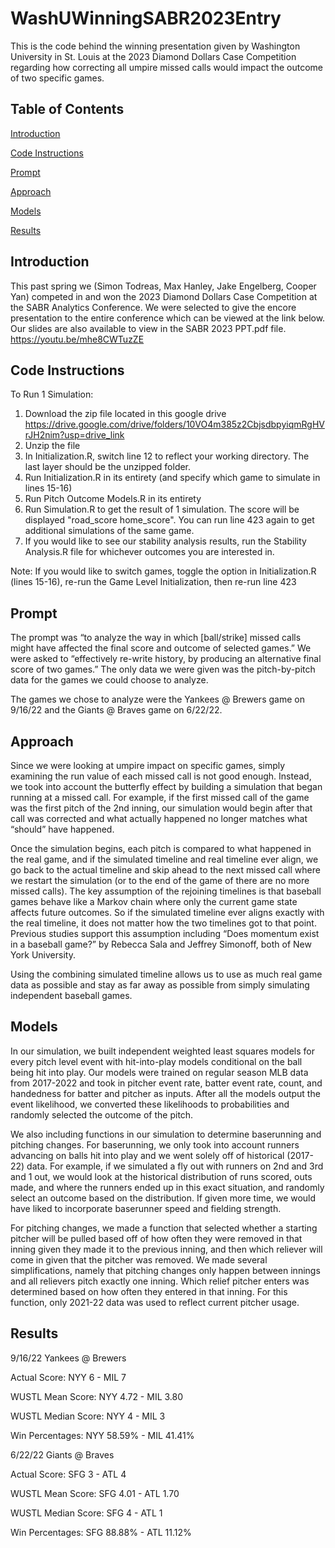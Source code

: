# WashUWinningSABR2023Entry
This is the code behind the winning presentation given by Washington University in St. Louis at the 2023 Diamond Dollars Case Competition regarding how correcting all umpire missed calls would impact the outcome of two specific games.

## Table of Contents
[Introduction](#introduction)

[Code Instructions](#code-instructions)

[Prompt](#prompt)

[Approach](#approach)

[Models](#models)

[Results](#results)

## Introduction
This past spring we (Simon Todreas, Max Hanley, Jake Engelberg, Cooper Yan) competed in and won the 2023 Diamond Dollars Case Competition at the SABR Analytics Conference. We were selected to give the encore presentation to the entire conference which can be viewed at the link below. Our slides are also available to view in the SABR 2023 PPT.pdf file.
https://youtu.be/mhe8CWTuzZE

## Code Instructions
To Run 1 Simulation:
1) Download the zip file located in this google drive https://drive.google.com/drive/folders/10VO4m385z2CbjsdbpyiqmRgHVrJH2nim?usp=drive_link
2) Unzip the file
3) In Initialization.R, switch line 12 to reflect your working directory. The last layer should be the unzipped folder.
4) Run Initialization.R in its entirety (and specify which game to simulate in lines 15-16)
5) Run Pitch Outcome Models.R in its entirety
6) Run Simulation.R to get the result of 1 simulation. The score will be displayed "road_score home_score". You can run line 423 again to get additional simulations of the same game.
7) If you would like to see our stability analysis results, run the Stability Analysis.R file for whichever outcomes you are interested in.

Note: If you would like to switch games, toggle the option in Initialization.R (lines 15-16), re-run the Game Level Initialization, then re-run line 423

## Prompt
The prompt was “to analyze the way in which [ball/strike] missed calls might have affected the final score and outcome of selected games.” We were asked to “effectively re-write history, by producing an alternative final score of two games.” The only data we were given was the pitch-by-pitch data for the games we could choose to analyze.

The games we chose to analyze were the Yankees @ Brewers game on 9/16/22 and the Giants @ Braves game on 6/22/22.

## Approach
Since we were looking at umpire impact on specific games, simply examining the run value of each missed call is not good enough. Instead, we took into account the butterfly effect by building a simulation that began running at a missed call. For example, if the first missed call of the game was the first pitch of the 2nd inning, our simulation would begin after that call was corrected and what actually happened no longer matches what “should” have happened. 

Once the simulation begins, each pitch is compared to what happened in the real game, and if the simulated timeline and real timeline ever align, we go back to the actual timeline and skip ahead to the next missed call where we restart the simulation (or to the end of the game of there are no more missed calls). The key assumption of the rejoining timelines is that baseball games behave like a Markov chain where only the current game state affects future outcomes. So if the simulated timeline ever aligns exactly with the real timeline, it does not matter how the two timelines got to that point. Previous studies support this assumption including “Does momentum exist in a baseball game?” by Rebecca Sala and Jeffrey Simonoff, both of New York University. 

Using the combining simulated timeline allows us to use as much real game data as possible and stay as far away as possible from simply simulating independent baseball games.

## Models
In our simulation, we built independent weighted least squares models for every pitch level event with hit-into-play models conditional on the ball being hit into play. Our models were trained on regular season MLB data from 2017-2022 and took in pitcher event rate, batter event rate, count, and handedness for batter and pitcher as inputs. After all the models output the event likelihood, we converted these likelihoods to probabilities and randomly selected the outcome of the pitch.

We also including functions in our simulation to determine baserunning and pitching changes. For baserunning, we only took into account runners advancing on balls hit into play and we went solely off of historical (2017-22) data. For example, if we simulated a fly out with runners on 2nd and 3rd and 1 out, we would look at the historical distribution of runs scored, outs made, and where the runners ended up in this exact situation, and randomly select an outcome based on the distribution. If given more time, we would have liked to incorporate baserunner speed and fielding strength.

For pitching changes, we made a function that selected whether a starting pitcher will be pulled based off of how often they were removed in that inning given they made it to the previous inning, and then which reliever will come in given that the pitcher was removed. We made several simplifications, namely that pitching changes only happen between innings and all relievers pitch exactly one inning. Which relief pitcher enters was determined based on how often they entered in that inning. For this function, only 2021-22 data was used to reflect current pitcher usage.

## Results
9/16/22
Yankees @ Brewers

Actual Score:
NYY 6 - MIL 7

WUSTL Mean Score:
NYY 4.72 - MIL 3.80

WUSTL Median Score:
NYY 4 - MIL 3

Win Percentages:
NYY 58.59% - MIL 41.41%



6/22/22
Giants @ Braves

Actual Score:
SFG 3 - ATL 4

WUSTL Mean Score:
SFG 4.01 - ATL 1.70

WUSTL Median Score:
SFG 4 - ATL 1

Win Percentages:
SFG 88.88% - ATL 11.12%

